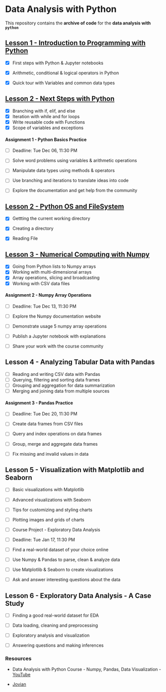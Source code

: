 # Data Analysis with Python

This repository contains the **archive of code** for the **data analysis with `python`** 

## [Lesson 1 - Introduction to Programming with Python](archive/01-introduction/README.md)

* [x] First steps with Python & Jupyter notebooks
* [x] Arithmetic, conditional & logical operators in Python
* [x] Quick tour with Variables and common data types


## [Lesson 2 - Next Steps with Python](archive/02-next-steps/README.md)

* [x] Branching with if, elif, and else
* [x] Iteration with while and for loops
* [x] Write reusable code with Functions
* [x] Scope of variables and exceptions

#### Assignment 1 - Python Basics Practice
* [ ] Deadline: Tue Dec 06, 11:30 PM
* [ ] Solve word problems using variables & arithmetic operations
* [ ] Manipulate data types using methods & operators
* [ ] Use branching and iterations to translate ideas into code
* [ ] Explore the documentation and get help from the community


## [Lesson 2 - Python OS and FileSystem](archive/02-python-os/README.md)

* [x] Gettting the current working directory
* [x] Creating a directory
* [x] Reading File


## [Lesson 3 - Numerical Computing with Numpy](archive/03-numpy/README.md)
  
* [x] Going from Python lists to Numpy arrays
* [x] Working with multi-dimensional arrays
* [x] Array operations, slicing and broadcasting
* [x] Working with CSV data files

#### Assignment 2 - Numpy Array Operations
* [ ] Deadline: Tue Dec 13, 11:30 PM
* [ ] Explore the Numpy documentation website
* [ ] Demonstrate usage 5 numpy array operations
* [ ] Publish a Jupyter notebook with explanations
* [ ] Share your work with the course community
  
  
## Lesson 4 - Analyzing Tabular Data with Pandas
  
* [ ] Reading and writing CSV data with Pandas
* [ ] Querying, filtering and sorting data frames
* [ ] Grouping and aggregation for data summarization
* [ ] Merging and joining data from multiple sources

#### Assignment 3 - Pandas Practice
* [ ] Deadline: Tue Dec 20, 11:30 PM
* [ ] Create data frames from CSV files
* [ ] Query and index operations on data frames
* [ ] Group, merge and aggregate data frames
* [ ] Fix missing and invalid values in data
  

## Lesson 5 - Visualization with Matplotlib and Seaborn

* [ ] Basic visualizations with Matplotlib
* [ ] Advanced visualizations with Seaborn
* [ ] Tips for customizing and styling charts
* [ ] Plotting images and grids of charts
* [ ] Course Project - Exploratory Data Analysis
* [ ] Deadline: Tue Jan 17, 11:30 PM
* [ ] Find a real-world dataset of your choice online
* [ ] Use Numpy & Pandas to parse, clean & analyze data
* [ ] Use Matplotlib & Seaborn to create visualizations
* [ ] Ask and answer interesting questions about the data
  
  
## Lesson 6 - Exploratory Data Analysis - A Case Study
  
* [ ] Finding a good real-world dataset for EDA
* [ ] Data loading, cleaning and preprocessing
* [ ] Exploratory analysis and visualization
* [ ] Answering questions and making inferences
  

### Resources 

* Data Analysis with Python Course - Numpy, Pandas, Data Visualization - [YouTube](https://www.youtube.com/watch?v=GPVsHOlRBBI&list=WL&index=2&t=9274s)

* [Jovian](https://jovian.ai/learn/data-analysis-with-python-zero-to-pandas)
